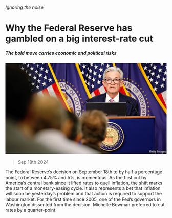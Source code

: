 ###### Ignoring the noise

# Why the Federal Reserve has gambled on a big interest-rate cut 

##### The bold move carries economic and political risks 

![image](images/20240921_FNP004.jpg) 

> Sep 18th 2024 

The Federal Reserve’s decision on September 18th to  by half a percentage point, to between 4.75% and 5%, is momentous. As the first cut by America’s central bank since it lifted rates to quell inflation, the shift marks the start of a monetary-easing cycle. It also represents a bet that inflation will soon be yesterday’s problem and that action is required to support the labour market. For the first time since 2005, one of the Fed’s governors in Washington dissented from the decision. Michelle Bowman preferred to cut rates by a quarter-point.

